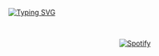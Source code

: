 [![Typing SVG](https://readme-typing-svg.demolab.com?font=Chango&pause=1000&color=2CF7DD&center=true&vCenter=true&width=510&lines=hi!+%E3%83%BE(%EF%BC%BE-%EF%BC%BE)%E3%83%8E)](https://github.com/rafaelsutiono)


&nbsp;<div align="center">
  [![Spotify](https://sptfy-rafaelsutiono.vercel.app/api/spotify?border_color=ffffff)](https://spotify-github-profile.vercel.app/api/view?uid=21avwkvu5ymc66l243cvlgn2q&redirect=true)
</div>
